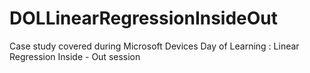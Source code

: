 # DOLLinearRegressionInsideOut
Case study covered during Microsoft Devices Day of Learning : Linear Regression Inside - Out session 
